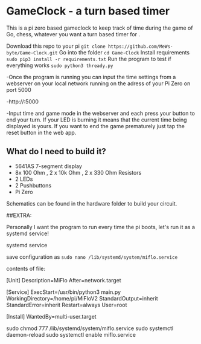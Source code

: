 # GameClock - a turn based timer
This is a pi zero based gameclock to keep track of time during the game of Go, chess, whatever you want a turn based timer for .

Download this repo to your pi 
`git clone https://github.com/MeWs-byte/Game-Clock.git`
Go into the folder
`cd Game-Clock`
Install requirements
`sudo pip3 install -r requirements.txt`
Run the program to test if everything works
`sudo python3 thready.py`

-Once the program is running you can input the time settings from a webserver on your local network running on the adress of your Pi Zero on port 5000

-http://<IPOFPI>:5000

-Input time and game mode in the webserver and each press your button to end your turn. If your LED is burning it means that the current time being displayed is yours. If you want to end the game prematurely just tap the reset button in the web app. 

## What do I need to build it?

* 5641AS 7-segment display
* 8x 100 Ohm , 2 x 10k Ohm , 2 x 330 Ohm Resistors
* 2 LEDs
* 2 Pushbuttons
* Pi Zero
 
 Schematics can be found in the hardware folder to build your circuit.
 
 
 ##EXTRA: 
 
 Personally I want the program to run every time the pi boots, let's run it as a systemd service!
 
 systemd service

save configuration as `sudo nano /lib/systemd/system/miflo.service`

contents of file:

[Unit]
Description=MiFlo
After=network.target

[Service]
ExecStart=/usr/bin/python3 main.py
WorkingDirectory=/home/pi/MiFloV2
StandardOutput=inherit
StandardError=inherit
Restart=always
User=root

[Install]
WantedBy=multi-user.target

sudo chmod 777 /lib/systemd/system/miflo.service sudo systemctl daemon-reload sudo systemctl enable miflo.service
 
